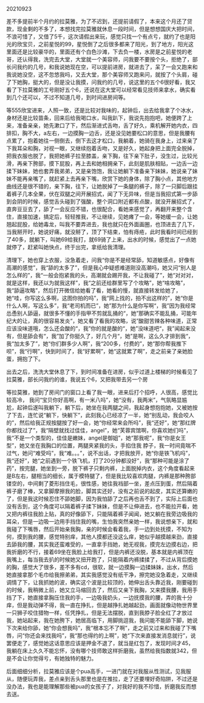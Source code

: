 20210923

差不多提前半个月约的拉莫雅，为了不迟到，还提前请假了，本来这个月还了贷款，现金剩的不多了，本想找完拉莫雅就休息一段时间，但是想想国庆大把时间，不浪可惜了，又借了5千，这次请假出来玩，感觉只找一个有点亏，就约了也是阳光的欣宝贝，之前星悦的99，星悦倒了之后很多都来了阳光，到了地方，阳光这里面还是比较豪华的，里面还有个白色沙滩，下去负一楼，水房是之前星悦的老哥，还认得我，洗完去大堂，大堂就一个美容师，问我要不要按个头，拒绝了，部长问我约的几号，和我说她现在空，可以提前进房，就进去了，呆了一会又跑来和我说她没空，这不忽悠我吗，又去大堂，那个美容师又跑来问，就按了个头肩，碰了下她胸，挺大的，但是没让我摸，问我约的几号，说这里的五个6很好看，我又看了下拉莫雅的工号刚好五个6，还说在这大堂可以经常看见技师来拿水，确实看到几个还可以，不过不知道几号，到时间进房间等。

等555欣宝进来，人照一致，还是比较对我味的，起钟后，出去给我拿了个冰水，身材还是比较苗条，回来后给我喝口水，叫我趴下，我说先抱抱吧，她便跨了上来，准备亲亲，她先漱口了下，然后渐进式舌吻，舌了好久，乘机解开她内衣，四排扣，胸不大，a左右，一边摸胸一边舌，还是没见她要松口的意思，但是我腰有点累了，抱着她往一侧倒去，倒下去这才松口，我躺着，她骑在我身上，过来亲了下我耳朵和胸，对视一眼，又继续抱着舌吻，又是好久，她起身把上面完全脱掉，把我衣服也脱了，我把她裤子拉至膝盖，亲下胸，往下亲下肚子，没生过，比较光滑，再亲下胯部，摸下屁股，再上去和她相拥亲下，此刻是肌肤相贴，一边舌一边揉下妹妹，她也套弄我弟弟，又是亲饱饱，我让她躺下准备亲下妹妹，她说亲了妹妹不能再亲嘴了，就赶紧上去再亲下嘴，欣赏下她的身体，除了胸小点，其他地方曲线还是很不错的，亲下胸，往下，让她脱掉了一条腿的裤子，除了一只脚后跟挂着裤子几本全果，伏在双腿之间开展招式，闻了下无异味，但是当我招式第一步舔到会阴的时候，感觉舌头碰到了强酸，整个洞口附近都有点酸，就没开展招式了，直奔豆豆去了，舔了一会反应不错，也很配合，看她来感觉了，再翻开来整个含住，直接加速，搞定后，轻轻推我，不让继续，见她瘫了一会，等她缓一会，让她翘起屁股，给她毒龙，叫我不要弄进去，我也就只在外面画圈，也顶进去了几下，当我掰开时，她说好痛，就没掰了，顶了下结束，怕有痔疮，此时我看时间已经到了40多，就躺下，叫她69给我打，就69骑了上来，出水的时候，感觉出了一点她就停了，赶紧叫她快点，终于出完，拿纸给我清理。 

清理下，她也穿上衣服，没急着走，问我“你是不是经常舔，知道敏感点，好像有高潮的感觉”，我“舔的太多了”，但是我心中疑惑难道刚没高潮吗，她又问“别人是怎么样的”，我“一般会抱紧我的头，高潮就会踢开我，不让我碰了”，她“对对对，就是这样，我还以为就我这样”，我“之前还给群里写了个攻略”，她“啥攻略”，我“舔逼攻略”，然后打开微信给她看了看，她看的慢，就直接转发给她了，她“哇，你写这么多啊，这图你拍的吗”，我“网上找的，拍不出这样的”，她“你是什么人啊，写这么多”，我“老司机而已”，她”那为什么是你写啊“，我”因为我经常怂恿别人舔逼，就很多不懂的手指甲不剪就乱捅的“，她”那确实不能乱捅，可能年纪大的让，真的很容易发炎“，她又看了看我的攻略，说”酸甜苦辣各种味道，正常应该没味道哦，怎么还会酸的“，我”你的就是酸的“，她”没味道吧“，我”闻起来没有，但是舔会有“，我”加了你挺久了，好几个月“，她”是啊，这么久才排到我“，我“加太多了”，她“你们群多少人啊”，我“200多，付费的”，她“那你帮我推下呗”，我“行啊”，快到时间了，我“好累啊”，她“这就累了啊”，走之前亲了亲她脸蛋，拥抱了下。

出去之后，洗洗大堂休息了下，到时间准备在进房，似乎过道上楼梯的时候看见了拉莫雅，部长问我约的谁，我说五个6，又把我带去另一个房

等拉莫雅，她到了房间门的窗口上看了我一眼，进来后打个招呼，人很高，感觉比较高冷， 我问“宝贝你好高啊，有一米八吗”，她“没有，我两米”，气氛略显尴尬，起钟后遂叫我躺下，躺下后，她坐在我两腿之间，我起身想抱抱她，又被她按了下去，连忙说“躺下，快躺下”，此刻我心已经凉了一半，她“别乱动，我会咬人的”，然后给我正规按腿按了好一会，她“你经常来会所吗”，我“还好”，她“那红牌你都找过了”，我“隔壁就找过佳佳，angel”，她“芙蓉宾馆啊，你喜欢她们吗”，我“不是一个类型的，佳佳是嫩妹，angel是御姐”，她“那我呢”，我“你是女王型”，她又坐在我胸口的位置，两腿夹紧我的头，手掐住我 脖子，我一时间竟喘不过气，她问“难受吗”，我“难。。。”，说不出话，才把我放开，她“你是铁飞机吗”，我“还好”，她“之前遇到一个铁飞机，打了20分钟都没好”，我“那种可能是涂了药”，按完腿，她坐到一旁，脱下裤子只剩内裤，上面脱掉内衣，这个角度看起来是B左右，腿相当的细长，属于模特腿了，但是我比较喜欢肉腿，内裤是那种胯部镂空的，中间剩了菱形挡住毛，很性感，她往我裆部一坐，差点压到蛋，然后隔着裤子磨了棒，又拿脚摩擦我的脸，脚其实还好，没有之前说的起皮，其实还算嫩的了，但是我这时候忍住不舔她脚，因为我怕舔了之后再也舌不到了，实际上后面也没有舌到，这个角度可以隔着裤子揉下妹妹，但是不让伸进去，也不能拉开看，她又把内裤往我脸上贴，真的好像舔下，只能隔着裤子闻闻，她又躺在我旁边吸我的耳朵，但是一边吸一边用手挡住我的嘴，生怕我突然亲她一样，我说想亲下，就和我碰了下嘴唇，然后开始亲我胸，亲的时候会看着我，手一边到处抚摸，不知为何，摸到我的腰，感觉特别痒，其他人摸都还没这么痒，她似乎越摸越来劲，直接去舔我的腰，其实我还蛮难受的，一直拿手挡她，她无视我，摸完左边摸右边，把我折磨的不行，接着69坐在我脸上给我打，但是内裤还没脱，基本就是内裤顶在我嘴上，每当我去扒的时候她又扭开跑了，只能隔着内裤揉揉了，不过从背后摸她的胸，感觉大了很多，差不多有cd，很软，就一边摸胸一边揉妹妹，出水，然后她直接拿那个毛巾给我擦弟弟，其实我感觉没有纸干净，擦完她没急着走，又继续调情了下，让我抓她的波，确实这个波是比较顶的，她伸出舌头靠近我，刚要碰到的时候，我稍微上前，她又立马缩回去了，然后又亲下我胸，又来摸我腰，我用手挡了下，她直接拿胸压住我的手，一边吸我奶头，一边抚摸我的腰，弄的我十分痒，但是我动弹不得，我一直在挣扎，但是越挣扎她越起劲，画面就像动物世界里一只狮子咬住猎物一样，任凭挣扎，但是无法摆脱，直到我脖子脸全红了才放过我，她站起来，我在她胯下，她居高临下，用脚挑逗我，我问能不能舔下脚，她说下次来给你舔，她“你会想我吗”，我“根本忘不了啊”，走之前又过来和我碰了下嘴唇，问“你还会来找我吗”，我“那也得约的上啊”，她“下次来直接发消息就行”，说罢便走了，感觉她这话意思应该是押金不退了，就当是红包了，发现时间才45，我躺在床上久久不能忘怀，没有哪个技师敢这样折磨我，虽然给我指数就342，但是不会让你觉得亏，有她独特的魅力。

后面细细分析，拉莫雅应该是个pua高手，一进门就在对我服从性测试，见我服从，随便玩弄我，差点亲到舌头那里也是在推拉，走了还要埋好奇陷阱，不过还是没办法，我也是能理解那些被pua的女孩子了，对我好的我不珍惜，折磨我反而想去送。

